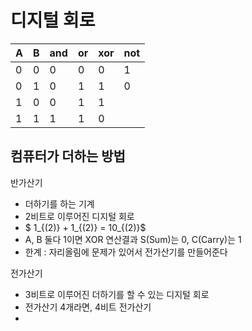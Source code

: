 # 디지털 회로

| A | B | and | or | xor | not | 
|---|---|-----|----|-----|-----|
| 0 | 0 |  0  |  0 |  0  |  1  |
| 0 | 1 |  0  |  1 |  1  |  0  |
| 1 | 0 |  0  |  1 |  1  |     |
| 1 | 1 |  1  |  1 |  0  |     |

## 컴퓨터가 더하는 방법

반가산기
- 더하기를 하는 기계
- 2비트로 이루어진 디지털 회로
- $ 1_{(2)} + 1_{(2)} = 10_{(2)}$
- A, B 둘다 1이면 XOR 연산결과 S(Sum)는 0, C(Carry)는 1
- 한계 : 자리올림에 문제가 있어서 전가산기를 만들어준다


전가산기
- 3비트로 이루어진 더하기를 할 수 있는 디지털 회로
- 전가산기 4개라면, 4비트 전가산기
- 